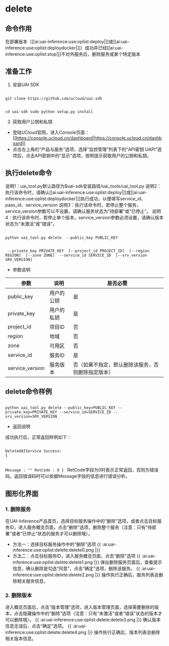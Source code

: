 

# delete
## 命令作用
在部署版本（[[ai:uai-inference:use:oplist:deploy|]]或[[ai:uai-inference:use:oplist:deploydocker|]]）成功并已经[[ai:uai-inference:use:oplist:stop|]]不对外服务后，删除服务或某个特定版本 

## 准备工作
1. 安装UAI SDK

<code>
git clone https://github.com/ucloud/uai-sdk

cd uai-sdk
sudo python setup.py install
</code>

2. 获取用户公钥和私钥 

  * 登陆UCloud官网，进入Console页面：[[https://console.ucloud.cn/dashboard|https://console.ucloud.cn/dashboard]]
  * 点击左上角的“产品与服务”选项，选择“监控管理”列表下的“API密钥 UAPI”选项后，点击API密钥中的“显示”选项，按照提示获取用户的公钥和私钥。

## 执行delete命令

说明1：uai\_tool.py默认路径为$uai-sdk安装路径/uai\_tools/uai\_tool.py 
说明2：执行该命令时，请确认[[ai:uai-inference:use:oplist:deploy|]]或[[ai:uai-inference:use:oplist:deploydocker|]]执行成功，以便填写service\_id、paas\_id、service\_version 
说明3：执行该命令时，若停止整个服务，service\_version参数可以不设置，请确认服务状态为“待部署”或“已停止”。
说明4：执行该命令时，若停止单个版本，service\_version参数必须设置，请确认版本状态为“未激活”或“错误”。

<code>
python uai_tool.py delete  --public_key PUBLIC_KEY

​                   	     --private_key PRIVATE_KEY
​			     [--project_id PROJECT_ID]
​			     [--region REGION]
​			     [--zone ZONE]
​                   	     --service_id SERVICE_ID
​                             [--srv_version SRV_VERSION]
</code>

  * 参数说明

| 参数 | 说明 | 是否必需 |
| ---- | ---- | -------- |
| public\_key       | 用户的公钥          | 是                            |
| private\_key      | 用户的私钥          | 是                            |
| project\_id       | 项目ID           | 否                            |
| region   	 | 地域                	        | 否         |
| zone           | 可用区				| 否         |
| service\_id       | 服务ID           | 是                            |
| service\_version  | 服务版本           | 否（如果不指定，默认删除该服务，否则删除指定版本）   |

## delete命令样例

<code>
python uai_tool.py delete --public_key=PUBLIC_KEY --private_key=PRIVATE_KEY --service_id=SERVICE_ID --srv_version=SRV_VERSION
</code>

  * 返回说明

成功执行后，正常返回样例如下：

<code>
DeleteUAIService Success:
{

Message : ""
RetCode : 0
}
</code>
RetCode字段为0时表示正常返回，否则为错误码。返回错误码时可以依据Message字段的信息进行错误分析。

## 图形化界面

### 1. 删除服务
在UAI-Inference产品首页，选择目标服务操作中的“删除”选项，或者点击目标服务ID，进入服务概览页面，点击“删除”选项，删除整个服务（注意：只有“待部署”或者“已停止”状态的服务才可以删除哦）。
  * 方法一：选择目标服务操作中的“删除”选项 
{{ :ai:uai-inference:use:oplist:delete:delete0.png |}} 
  * 方法二：点击目标服务ID，进入服务概览页面，点击“删除”选项 
{{ :ai:uai-inference:use:oplist:delete:delete1.png |}} 
弹出删除服务页面后，查看提示信息，确认删除是勾选“同意”，点击“确定”选项，删除该服务。
{{ :ai:uai-inference:use:oplist:delete:delete2.png |}} 
操作执行正确后，服务列表会删除相关服务信息。

### 2. 删除版本
进入概览页面后，点击“版本管理”选项，进入版本管理页面，选择需要删除的版本，点击隐藏操作中的“删除”选项（注意：只有“未激活”或者“错误”状态的版本才可以删除哦）。
{{ :ai:uai-inference:use:oplist:delete:delete3.png |}} 
确认版本信息无误后，点击“确定”选项。
{{ :ai:uai-inference:use:oplist:delete:delete4.png |}}
操作执行正确后，版本列表会删除相关版本信息。

